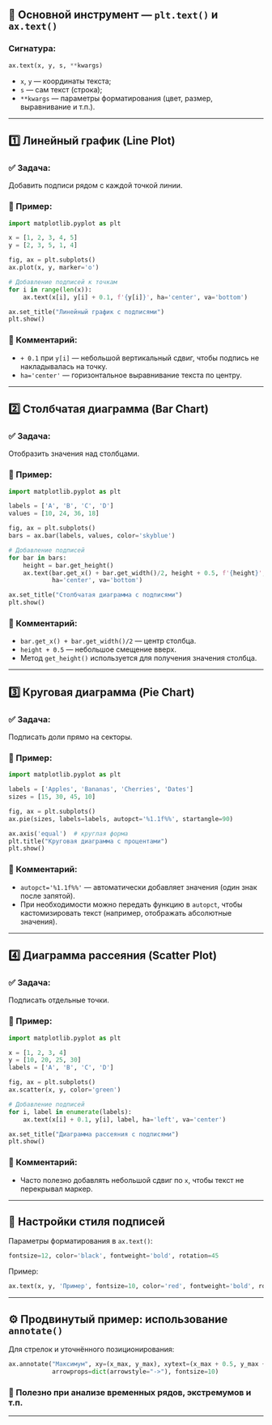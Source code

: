 ## 🧰 Основной инструмент — `plt.text()` и `ax.text()`

### Сигнатура:

```python
ax.text(x, y, s, **kwargs)
```

- `x`, `y` — координаты текста;
- `s` — сам текст (строка);
- `**kwargs` — параметры форматирования (цвет, размер, выравнивание и т.п.).

---

## 1️⃣ Линейный график (Line Plot)

### ✅ Задача:

Добавить подписи рядом с каждой точкой линии.

### 🔢 Пример:

```python
import matplotlib.pyplot as plt

x = [1, 2, 3, 4, 5]
y = [2, 3, 5, 1, 4]

fig, ax = plt.subplots()
ax.plot(x, y, marker='o')

# Добавление подписей к точкам
for i in range(len(x)):
    ax.text(x[i], y[i] + 0.1, f'{y[i]}', ha='center', va='bottom')

ax.set_title("Линейный график с подписями")
plt.show()
```

### 💬 Комментарий:

- `+ 0.1` при `y[i]` — небольшой вертикальный сдвиг, чтобы подпись не накладывалась на точку.
- `ha='center'` — горизонтальное выравнивание текста по центру.

---

## 2️⃣ Столбчатая диаграмма (Bar Chart)

### ✅ Задача:

Отобразить значения над столбцами.

### 🔢 Пример:

```python
import matplotlib.pyplot as plt

labels = ['A', 'B', 'C', 'D']
values = [10, 24, 36, 18]

fig, ax = plt.subplots()
bars = ax.bar(labels, values, color='skyblue')

# Добавление подписей
for bar in bars:
    height = bar.get_height()
    ax.text(bar.get_x() + bar.get_width()/2, height + 0.5, f'{height}', 
            ha='center', va='bottom')

ax.set_title("Столбчатая диаграмма с подписями")
plt.show()
```

### 💬 Комментарий:

- `bar.get_x() + bar.get_width()/2` — центр столбца.
- `height + 0.5` — небольшое смещение вверх.
- Метод `get_height()` используется для получения значения столбца.

---

## 3️⃣ Круговая диаграмма (Pie Chart)

### ✅ Задача:

Подписать доли прямо на секторы.

### 🔢 Пример:

```python
import matplotlib.pyplot as plt

labels = ['Apples', 'Bananas', 'Cherries', 'Dates']
sizes = [15, 30, 45, 10]

fig, ax = plt.subplots()
ax.pie(sizes, labels=labels, autopct='%1.1f%%', startangle=90)

ax.axis('equal')  # круглая форма
plt.title("Круговая диаграмма с процентами")
plt.show()
```

### 💬 Комментарий:

- `autopct='%1.1f%%'` — автоматически добавляет значения (один знак после запятой).
- При необходимости можно передать функцию в `autopct`, чтобы кастомизировать текст (например, отображать абсолютные значения).
    
---

## 4️⃣ Диаграмма рассеяния (Scatter Plot)

### ✅ Задача:

Подписать отдельные точки.

### 🔢 Пример:

```python
import matplotlib.pyplot as plt

x = [1, 2, 3, 4]
y = [10, 20, 25, 30]
labels = ['A', 'B', 'C', 'D']

fig, ax = plt.subplots()
ax.scatter(x, y, color='green')

# Добавление подписей
for i, label in enumerate(labels):
    ax.text(x[i] + 0.1, y[i], label, ha='left', va='center')

ax.set_title("Диаграмма рассеяния с подписями")
plt.show()
```

### 💬 Комментарий:

- Часто полезно добавлять небольшой сдвиг по `x`, чтобы текст не перекрывал маркер.

---

## 📐 Настройки стиля подписей

Параметры форматирования в `ax.text()`:

```python
fontsize=12, color='black', fontweight='bold', rotation=45
```

Пример:

```python
ax.text(x, y, 'Пример', fontsize=10, color='red', fontweight='bold', rotation=30)
```

---

## ⚙️ Продвинутый пример: использование `annotate()`

Для стрелок и уточнённого позиционирования:

```python
ax.annotate("Максимум", xy=(x_max, y_max), xytext=(x_max + 0.5, y_max + 5),
            arrowprops=dict(arrowstyle="->"), fontsize=10)
```

### 💬 Полезно при анализе временных рядов, экстремумов и т.п.

---
